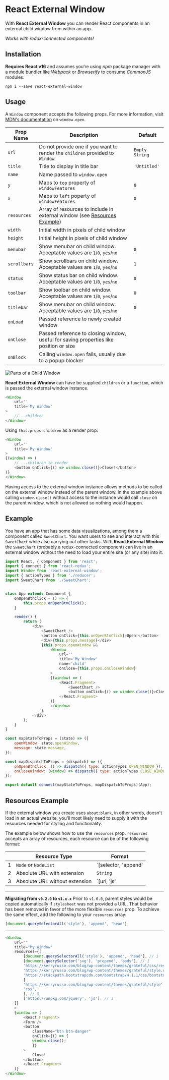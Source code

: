 React External Window
=====================

With **React External Window** you can render React components in an external child window from within an app. 

_Works with redux-connected components!_



## Installation

**Requires React v16** and assumes you’re using _npm_ package manager with a module bundler like _Webpack_ or _Browserify_ to consume _CommonJS_ modules.
```
npm i --save react-external-window
```



## Usage

A `Window` component accepts the following props. For more information, visit [MDN's documentation](https://developer.mozilla.org/en-US/docs/Web/API/Window/open) on `window.open`.

| Prop Name | Description | Default |
| --- | --- | --- |
| `url` | Do not provide one if you want to render the `children` provided to `Window` | `Empty String` |
| `title` | Title to display in title bar | `'Untitled'` |
| `name` | Name passed to `window.open` |
| `y` | Maps to `top` property of `windowFeatures` | `0` |
| `x` | Maps to `left` poperty of `windowFeatures` | `0` |
| `resources` | Array of resources to include in external window (see [Resources Example](#resources-example)) |
| `width` | Initial width in pixels of child window |
| `height` | Initial height in pixels of child window |
| `menubar` | Show menubar on child window. Acceptable values are `1`/`0`, `yes`/`no` | `0` |
| `scrollbars` | Show scrollbars on child window. Acceptable values are `1`/`0`, `yes`/`no` | `1` |
| `status` | Show status bar on child window. Acceptable values are `1`/`0`, `yes`/`no` | `0` |
| `toolbar` | Show toolbar on child window. Acceptable values are `1`/`0`, `yes`/`no` | `0` |
| `titlebar` | Show menubar on child window. Acceptable values are `1`/`0`, `yes`/`no` | `0` |
| `onLoad` | Passed reference to newly created window |
| `onClose` | Passed reference to closing window, useful for saving properties like position or size |
| `onBlock` | Calling `window.open` fails, usually due to a popup blocker |

![Parts of a Child Window](https://developer.mozilla.org/@api/deki/files/210/=FirefoxChromeToolbarsDescription7a.gif)

**React External Window** can have be supplied `children` or a `function`, which is passed the external window instance.

``` js
<Window 
    url=''
    title='My Window'
>
    //...children
</Window>
```

Using `this.props.children` as a render prop:
``` js
<Window 
    url=''
    title='My Window'
>
{(window) => (
    // ...children to render
    <button onClick={() => window.close()}>Close!</button>
)}
</Window>
```
Having access to the external window instance allows methods to be called on the external window instead of the parent window. In the example above calling `window.close()` without access to the instance would call `close` on the parent window, which is not allowed so nothing would happen.



## Example

You have an app that has some data visualizations, among them a component called `SweetChart`. You want users to see and interact with this `SweetChart` while also carrying out other tasks. With **React External Window** the `SweetChart` (probably a redux-connected component) can live in an external window without the need to load your entire site (or any site) into it.

``` js
import React, { Component } from 'react';
import { connect } from 'react-redux';
import Window from 'react-external-window';
import { actionTypes } from './reducer';
import SweetChart from './SweetChart';


class App extends Component {
    onOpenBtnClick = () => {
        this.props.onOpenBtnClick();
    }

    render() {
        return (
            <div>
                <SweetChart />
                <button onClick={this.onOpenBtnClick}>Open!</button>
                <div>{this.props.message}</div>
                {this.props.openWindow &&
                    <Window 
                        url=''
                        title='My Window'
                        name='child'
                        onClose={this.props.onCloseWindow}
                    >
                    {(window) => (
                        <React.Fragment>
                            <SweetChart />
                            <button onClick={() => window.close()}>Close!</button>
                        </React.Fragment>
                    )}
                    </Window>
                }
            </div>
        );
    } 
}

const mapStateToProps = (state) => ({
    openWindow: state.openWindow,
    message: state.message,
});

const mapDispatchToProps = (dispatch) => ({
    onOpenBtnClick: () => dispatch({ type: actionTypes.OPEN_WINDOW }),
    onCloseWindow: (window) => dispatch({ type: actionTypes.CLOSE_WINDOW, payload: window }), // save some info about the window instance to use when opening next time
});

export default connect(mapStateToProps, mapDispatchToProps)(App);
```



## Resources Example

If the external window you create uses `about:blank`, in other words, doesn't load in an actual website, you'll most likely need to supply it with the resources needed for styling and functionality. 

The example below shows how to use the `resources` prop. `resources` accepts an array of resources, each resource can be of the following format:

|  | Resource Type | Format
| --- | --- | --- | 
| 1 | `Node` or `NodeList` | `[selector, 'append'|'prepend', 'head'|'body']` | 
| 2 | Absolute URL with extension | `String` |
| 3 | Absolute URL without extension | `[url, 'js'|'css']` |
---
**Migrating from `v0.2.0` to `v1.x.x`**
Prior to `v1.0.0`, parent styles would be copied automatically if `stylesheet` was not provided a URL. That behavior has been removed in favor of the more flexible `resources` prop. To achieve the same effect, add the following to your `resources` array:

``` js
[document.querySelectorAll('style'), 'append', 'head'],
```

---

``` js
<Window
    url=""
    title="My Window"
    resources={[
        [document.querySelectorAll('style'), 'append', 'head'], // 1
        [document.querySelector('svg'), 'prepend', 'body'], // 1
        'https://kerryrusso.com/blog/wp-content/themes/grateful/css/reset.css?ver=4.9.6', // 2
        'https://kerryrusso.com/blog/wp-content/themes/grateful/style.css?ver=4.9.6', // 2
        'https://stackpath.bootstrapcdn.com/bootstrap/4.1.1/css/bootstrap.min.css', // 2
        [
        'https://kerryrusso.com/blog/wp-content/themes/grateful/style',
        'css',
        ], // 3
        ['https://unpkg.com/jquery', 'js'], // 3
    ]}
    >
    {window => (
        <React.Fragment>
        <Form />
        <button
            className="btn btn-danger"
            onClick={() => {
            window.close();
            }}
        >
            Close!
        </button>
        </React.Fragment>
    )}
</Window>
```